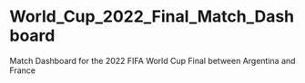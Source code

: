 # World_Cup_2022_Final_Match_Dashboard
Match Dashboard for the 2022 FIFA World Cup Final between Argentina and France
